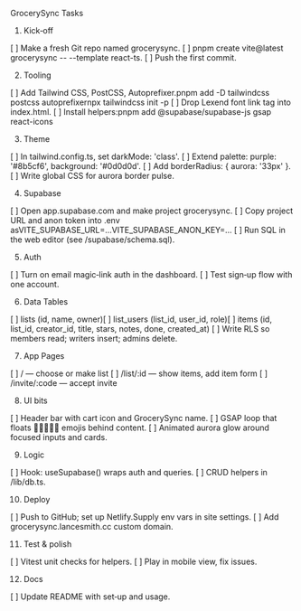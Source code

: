 GrocerySync Tasks

1. Kick‑off

[ ] Make a fresh Git repo named grocerysync.
[ ] pnpm create vite@latest grocerysync -- --template react-ts.
[ ] Push the first commit.

2. Tooling

[ ] Add Tailwind CSS, PostCSS, Autoprefixer.pnpm add -D tailwindcss postcss autoprefixernpx tailwindcss init -p
[ ] Drop Lexend font link tag into index.html.
[ ] Install helpers:pnpm add @supabase/supabase-js gsap react-icons

3. Theme

[ ] In tailwind.config.ts, set darkMode: 'class'.
[ ] Extend palette: purple: '#8b5cf6', background: '#0d0d0d'.
[ ] Add borderRadius: { aurora: '33px' }.
[ ] Write global CSS for aurora border pulse.

4. Supabase

[ ] Open app.supabase.com and make project grocerysync.
[ ] Copy project URL and anon token into .env asVITE_SUPABASE_URL=...VITE_SUPABASE_ANON_KEY=...
[ ] Run SQL in the web editor (see /supabase/schema.sql).

5. Auth

[ ] Turn on email magic‑link auth in the dashboard.
[ ] Test sign‑up flow with one account.

6. Data Tables

[ ] lists (id, name, owner)[ ] list_users (list_id, user_id, role)[ ] items (id, list_id, creator_id, title, stars, notes, done, created_at)
[ ] Write RLS so members read; writers insert; admins delete.

7. App Pages

[ ] / — choose or make list
[ ] /list/:id — show items, add item form
[ ] /invite/:code — accept invite

8. UI bits

[ ] Header bar with cart icon and GrocerySync name.
[ ] GSAP loop that floats 🍌🍞🥕🥛🥦 emojis behind content.
[ ] Animated aurora glow around focused inputs and cards.

9. Logic

[ ] Hook: useSupabase() wraps auth and queries.
[ ] CRUD helpers in /lib/db.ts.

10. Deploy

[ ] Push to GitHub; set up Netlify.Supply env vars in site settings.
[ ] Add grocerysync.lancesmith.cc custom domain.

11. Test & polish

[ ] Vitest unit checks for helpers.
[ ] Play in mobile view, fix issues.

12. Docs

[ ] Update README with set‑up and usage.